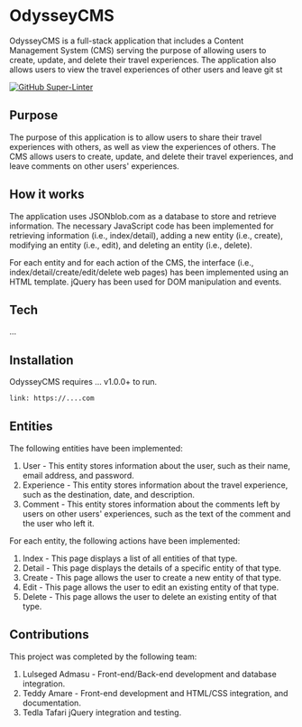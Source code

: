 # OdysseyCMS

OdysseyCMS is a full-stack application that includes a Content Management System (CMS) serving the purpose of allowing users to create, update, and delete their travel experiences. The application also allows users to view the travel experiences of other users and leave git st

[![GitHub Super-Linter](https://github.com/teddygizachew/OdysseyCMS/workflows/Lint%20Code%20Base/badge.svg)](https://github.com/marketplace/actions/super-linter)

## Purpose

The purpose of this application is to allow users to share their travel experiences with others, as well as view the experiences of others. The CMS allows users to create, update, and delete their travel experiences, and leave comments on other users' experiences.

## How it works

The application uses JSONblob.com as a database to store and retrieve information. The necessary JavaScript code has been implemented for retrieving information (i.e., index/detail), adding a new entity (i.e., create), modifying an entity (i.e., edit), and deleting an entity (i.e., delete).

For each entity and for each action of the CMS, the interface (i.e., index/detail/create/edit/delete web pages) has been implemented using an HTML template. jQuery has been used for DOM manipulation and events.

## Tech
...

## Installation

OdysseyCMS requires ... v1.0.0+ to run.

```sh
link: https://....com
```

## Entities

The following entities have been implemented:

1. User - This entity stores information about the user, such as their name, email address, and password.
2. Experience - This entity stores information about the travel experience, such as the destination, date, and description.
3. Comment - This entity stores information about the comments left by users on other users' experiences, such as the text of the comment and the user who left it.

For each entity, the following actions have been implemented:

1. Index - This page displays a list of all entities of that type.
2. Detail - This page displays the details of a specific entity of that type.
3. Create - This page allows the user to create a new entity of that type.
4. Edit - This page allows the user to edit an existing entity of that type.
5. Delete - This page allows the user to delete an existing entity of that type.

## Contributions

This project was completed by the following team:

1. Lulseged Admasu - Front-end/Back-end development and database integration.
2. Teddy Amare - Front-end development and HTML/CSS integration, and documentation.
3. Tedla Tafari jQuery integration and testing.
